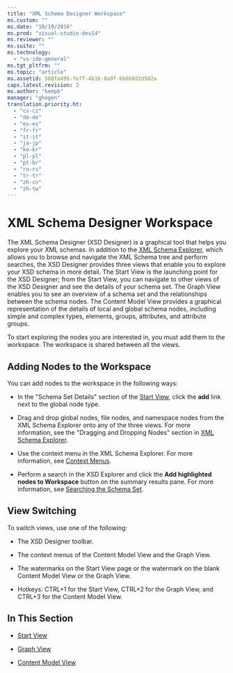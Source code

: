 ```yaml
---
title: "XML Schema Designer Workspace"
ms.custom: ""
ms.date: "10/19/2016"
ms.prod: "visual-studio-dev14"
ms.reviewer: ""
ms.suite: ""
ms.technology: 
  - "vs-ide-general"
ms.tgt_pltfrm: ""
ms.topic: "article"
ms.assetid: 588fa495-fe7f-4b16-8a9f-6b6b8d2d502a
caps.latest.revision: 2
ms.author: "kempb"
manager: "ghogen"
translation.priority.ht: 
  - "cs-cz"
  - "de-de"
  - "es-es"
  - "fr-fr"
  - "it-it"
  - "ja-jp"
  - "ko-kr"
  - "pl-pl"
  - "pt-br"
  - "ru-ru"
  - "tr-tr"
  - "zh-cn"
  - "zh-tw"
---
```

# XML Schema Designer Workspace
The XML Schema Designer (XSD Designer) is a graphical tool that helps you explore your XML schemas. In addition to the [XML Schema Explorer](../xml-tools/xml-schema-explorer.md), which allows you to browse and navigate the XML Schema tree and perform searches, the XSD Designer provides three views that enable you to explore your XSD schema in more detail. The Start View is the launching point for the XSD Designer; from the Start View, you can navigate to other views of the XSD Designer and see the details of your schema set. The Graph View enables you to see an overview of a schema set and the relationships between the schema nodes. The Content Model View provides a graphical representation of the details of local and global schema nodes, including simple and complex types, elements, groups, attributes, and attribute groups.  
  
 To start exploring the nodes you are interested in, you must add them to the workspace. The workspace is shared between all the views.  
  
## Adding Nodes to the Workspace  
 You can add nodes to the workspace in the following ways:  
  
-   In the "Schema Set Details" section of the [Start View](../xml-tools/start-view.md), click the **add** link next to the global node type.  
  
-   Drag and drop global nodes, file nodes, and namespace nodes from the XML Schema Explorer onto any of the three views. For more information, see the "Dragging and Dropping Nodes" section in [XML Schema Explorer](../xml-tools/xml-schema-explorer.md).  
  
-   Use the context menu in the XML Schema Explorer. For more information, see [Context Menus](../xml-tools/context-menus--xml-schema-explorer-.md).  
  
-   Perform a search in the XSD Explorer and click the **Add highlighted nodes to Workspace** button on the summary results pane. For more information, see [Searching the Schema Set](../xml-tools/searching-the-schema-set.md).  
  
## View Switching  
 To switch views, use one of the following:  
  
-   The XSD Designer toolbar.  
  
-   The context menus of the Content Model View and the Graph View.  
  
-   The watermarks on the Start View page or the watermark on the blank Content Model View or the Graph View.  
  
-   Hotkeys: CTRL+1 for the Start View, CTRL+2 for the Graph View, and CTRL+3 for the Content Model View.  
  
## In This Section  
  
-   [Start View](../xml-tools/start-view.md)  
  
-   [Graph View](../xml-tools/graph-view.md)  
  
-   [Content Model View](../xml-tools/content-model-view.md)